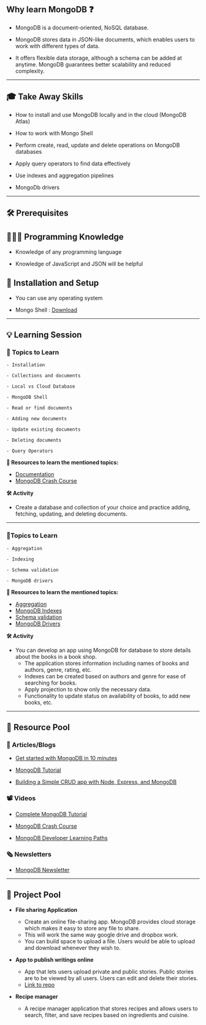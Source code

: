 
## Why learn MongoDB ❓

  

- MongoDB is a document-oriented, NoSQL database.

  

- MongoDB stores data in JSON-like documents, which enables users to work with different types of data.

  

- It offers flexible data storage, although a schema can be added at anytime. MongoDB guarantees better scalability and reduced complexity.

  

---

  

## 🎓 Take Away Skills

- How to install and use MongoDB locally and in the cloud (MongoDB Atlas)



- How to work with Mongo Shell

  

- Perform create, read, update and delete operations on MongoDB databases

  

- Apply query operators to find data effectively

  

- Use indexes and aggregation pipelines

  

- MongoDb drivers

  

---

  

## 🛠️ Prerequisites

  

## 🧑🏻‍💻 Programming Knowledge

  

- Knowledge of any programming language

  

- Knowledge of JavaScript and JSON will be helpful

  

## 📲 Installation and Setup

  

- You can use any operating system

  

- Mongo Shell : [Download](https://www.mongodb.com/try/download/shell)

  

---

  

## 💡 Learning Session

### 🎯 Topics to Learn 

```
- Installation

- Collections and documents

- Local vs Cloud Database

- MongoDB Shell

- Read or find documents

- Adding new documents

- Update existing documents

- Deleting documents

- Query Operators
```

**🧠 Resources to learn the mentioned topics:**
- [Documentation](https://www.mongodb.com/docs/?jmp=ltcwmblog)
- [MongoDB Crash Course](https://www.youtube.com/watch?v=ofme2o29ngU)
 
**🛠️ Activity**

- Create a database and collection of your choice and practice adding, fetching, updating, and deleting documents.

---

### 🎯Topics to Learn 

```
- Aggregation

- Indexing

- Schema validation

- MongoDB drivers
```

**🧠 Resources to learn the mentioned topics:**
- [Aggregation](https://learn.mongodb.com/courses/m121-the-mongodb-aggregation-framework)
- [MongoDB Indexes](https://learn.mongodb.com/courses/mongodb-indexes)
- [Schema validation](https://www.w3schools.com/mongodb/mongodb_schema_validation.php)
- [MongoDB Drivers](https://learn.mongodb.com/pages/mongodb-developer-learning-paths)
 
**🛠️ Activity**

- You can develop an app using MongoDB for database to store details about the books in a book shop. 
	- The application stores information including names of books and authors, genre, rating, etc. 
	- Indexes can be created based on authors and genre for ease of searching for books.
	- Apply projection to show only the necessary data.
	- Functionality to update status on availability of books, to add new books, etc.

---

## 🔖 Resource Pool

  

### 📄 Articles/Blogs

  

- [Get started with MongoDB in 10 minutes](https://www.freecodecamp.org/news/learn-mongodb-a4ce205e7739/?jmp=ltcwmblog)

  

- [MongoDB Tutorial](https://www.w3schools.com/mongodb/)

  

- [Building a Simple CRUD app with Node, Express, and MongoDB](https://zellwk.com/blog/crud-express-mongodb/)

  
  

### 📽️ Videos

  

- [Complete MongoDB Tutorial](https://www.youtube.com/playlist?list=PL4cUxeGkcC9h77dJ-QJlwGlZlTd4ecZOA)

  

- [MongoDB Crash Course](https://www.youtube.com/watch?v=2QQGWYe7IDU&t=1s)

  

- [MongoDB Developer Learning Paths](https://learn.mongodb.com/pages/mongodb-developer-learning-paths)

  

  

### 🗞️ Newsletters

  

- [MongoDB Newsletter](https://www.mongodb.com/newsletter)

  

---

  

## 🚀 Project Pool

- **File sharing Application**

	- Create an online file-sharing app. MongoDB provides cloud storage which makes it easy to store any file to share.
	- This will work the same way google drive and dropbox work.
	- You can build space to upload a file. Users would be able to upload and download whenever they wish to.

- **App to publish writings online**
	- App that lets users upload private and public stories. Public stories are to be viewed by all users. Users can edit and delete their stories. 
	- [Link to repo](https://github.com/bradtraversy/storybooks/)

- **Recipe manager**
	- A recipe manager application that stores recipes and allows users to search, filter, and save recipes based on ingredients and cuisine. 